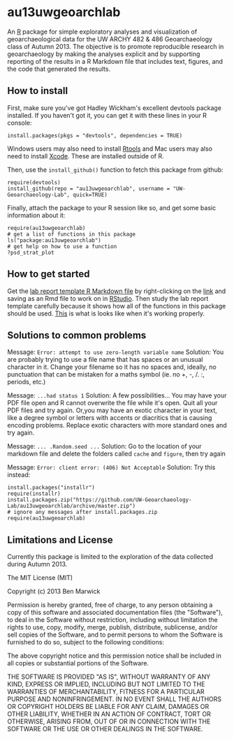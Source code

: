 au13uwgeoarchlab
================

An [R](http://www.r-project.org/) package for simple exploratory analyses and visualization of geoarchaeological data for the UW ARCHY 482 & 486 Geoarchaeology class of Autumn 2013. The objective is to promote reproducible research in geoarchaeology by making the analyses explicit and by supporting reporting of the results in a R Markdown file that includes text, figures, and the code that generated the results. 

How to install
----
First, make sure you've got Hadley Wickham's excellent devtools package installed. If you haven't got it, you can get it with these lines in your R console:

```
install.packages(pkgs = "devtools", dependencies = TRUE)
```
Windows users may also need to install [Rtools](http://cran.rstudio.com/bin/windows/Rtools/) and Mac users may also need to install [Xcode](https://developer.apple.com/xcode/). These are installed outside of R. 

Then, use the `install_github()` function to fetch this package from github:

```
require(devtools)
install_github(repo = "au13uwgeoarchlab", username = "UW-Geoarchaeology-Lab", quick=TRUE)
```

Finally, attach the package to your R session like so, and get some basic information about it:

```
require(au13uwgeoarchlab)
# get a list of functions in this package
ls("package:au13uwgeoarchlab")
# get help on how to use a function
?psd_strat_plot
```

How to get started
----
Get the [lab report template R Markdown file](https://raw.github.com/UW-Georchaeology-Lab/au13uwgeoarchlab/master/vignettes/vignette.Rmd) by right-clicking on the [link](https://raw.github.com/UW-Georchaeology-Lab/au13uwgeoarchlab/master/vignettes/vignette.Rmd) and saving as an Rmd file to work on in [RStudio](http://www.rstudio.com/ide/download/). Then study the lab report template carefully because it shows how all of the functions in this package should be used. [This](https://docs.google.com/viewer?url=https%3A%2F%2Fgithub.com%2FUW-Georchaeology-Lab%2Fau13uwgeoarchlab%2Fblob%2Fmaster%2Fvignettes%2Fvignette.pdf%3Fraw%3Dtrue) is what is looks like when it's working properly. 

Solutions to common problems
----
Message: `Error: attempt to use zero-length variable name`
Solution: You are probably trying to use a file name that has spaces or an unusual
character in it. Change your filename so it has no spaces and, ideally, 
no punctuation that can be mistaken for a maths symbol (ie. no +, -, /. :, periods, etc.)

Message: `...had status 1`
Solution: A few possibilities... You may have your PDF file open and R cannot overwrite the file while it's open. Quit all your PDF files and try again. Or,you may have an exotic
character in your text, like a degree symbol or letters with accents or diacritics 
that is causing encoding problems. Replace exotic characters with more standard ones
and try again. 

Message: `... .Random.seed ...`
Solution: Go to the location of your markdown file and delete the folders called
`cache` and `figure`, then try again

Message: `Error: client error: (406) Not Acceptable` Solution: Try this instead:

```
install.packages("installr")
require(installr)
install.packages.zip("https://github.com/UW-Geoarchaeology-Lab/au13uwgeoarchlab/archive/master.zip")
# ignore any messages after install.packages.zip
require(au13uwgeoarchlab)
```



Limitations and License
----
Currently this package is limited to the exploration of the data collected during Autumn 2013. 

The MIT License (MIT)

Copyright (c) 2013 Ben Marwick

Permission is hereby granted, free of charge, to any person obtaining a copy
of this software and associated documentation files (the "Software"), to deal
in the Software without restriction, including without limitation the rights
to use, copy, modify, merge, publish, distribute, sublicense, and/or sell
copies of the Software, and to permit persons to whom the Software is
furnished to do so, subject to the following conditions:

The above copyright notice and this permission notice shall be included in all
copies or substantial portions of the Software.

THE SOFTWARE IS PROVIDED "AS IS", WITHOUT WARRANTY OF ANY KIND, EXPRESS OR
IMPLIED, INCLUDING BUT NOT LIMITED TO THE WARRANTIES OF MERCHANTABILITY,
FITNESS FOR A PARTICULAR PURPOSE AND NONINFRINGEMENT. IN NO EVENT SHALL THE
AUTHORS OR COPYRIGHT HOLDERS BE LIABLE FOR ANY CLAIM, DAMAGES OR OTHER
LIABILITY, WHETHER IN AN ACTION OF CONTRACT, TORT OR OTHERWISE, ARISING FROM,
OUT OF OR IN CONNECTION WITH THE SOFTWARE OR THE USE OR OTHER DEALINGS IN THE
SOFTWARE.

  
